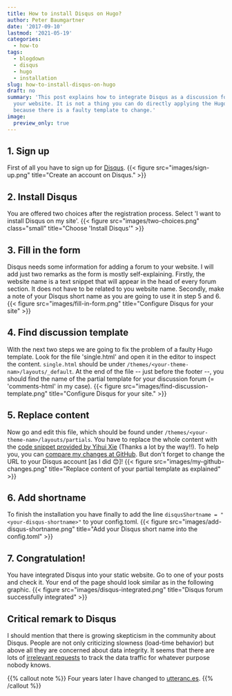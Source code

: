```yaml
---
title: How to install Disqus on Hugo?
author: Peter Baumgartner
date: '2017-09-10'
lastmod: '2021-05-19'
categories:
  - how-to
tags:
  - blogdown
  - disqus
  - hugo
  - installation
slug: how-to-install-disqus-on-hugo
draft: no
summary: 'This post explains how to integrate Disqus as a discussion forum for
  your website. It is not a thing you can do directly applying the Hugo documentation
  because there is a faulty template to change.'
image:
  preview_only: true
---
```


## 1. Sign up

First of all you have to sign up for [Disqus](https://disqus.com/). {{< figure src="images/sign-up.png" title="Create an account on Disqus." >}}

## 2. Install Disqus

You are offered two choices after the registration process. Select 'I want to install Disqus on my site'. {{< figure src="images/two-choices.png" class="small" title="Choose 'Install Disqus'" >}}

## 3. Fill in the form

Disqus needs some information for adding a forum to your website. I will add just two remarks as the form is mostly self-explaining. Firstly, the website name is a text snippet that will appear in the head of every forum section. It does not have to be related to you website name. Secondly, make a note of your Disqus short name as you are going to use it in step 5 and 6. {{< figure src="images/fill-in-form.png" title="Configure Disqus for your site" >}}

## 4. Find discussion template

With the next two steps we are going to fix the problem of a faulty Hugo template. Look for the file 'single.html' and open it in the editor to inspect the content. `single.html` should be under `/themes/<your-theme-nam>/layouts/_default`. At the end of the file -- just before the footer --, you should find the name of the partial template for your discussion forum (= 'comments-html' in my case). {{< figure src="images/find-discussion-template.png" title="Configure Disqus for your site." >}}

## 5. Replace content

Now go and edit this file, which should be found under `/themes/<your-theme-nam>/layouts/partials`. You have to replace the whole content with the [code snippet provided by Yihui Xie](https://github.com/rstudio/blogdown/issues/52#issuecomment-288407836) (Thanks a lot by the way!!). To help you, you can [compare my changes at GitHub](https://github.com/petzi53/weblog/commit/b7993533e501e2f1668375e22fe05e1ceb7d87ae?diff=split). But don't forget to change the URL to your Disqus account \[as I did :blush:\]! {{< figure src="images/my-github-changes.png" title="Replace content of your partial template as explained" >}}

## 6. Add shortname

To finish the installation you have finally to add the line `disqusShortname = "<your-disqus-shortname>"` to your config.toml. {{< figure src="images/add-disqus-shortname.png" title="Add your Disqus short name into the config.toml" >}}

## 7. Congratulation!

You have integrated Disqus into your static website. Go to one of your posts and check it. Your end of the page should look similar as in the following graphic. {{< figure src="images/disqus-integrated.png" title="Disqus forum successfully integrated" >}}

## Critical remark to Disqus

I should mention that there is growing skepticism in the community about Disqus. People are not only criticizing slowness (load-time behavior) but above all they are concerned about data integrity. It seems that there are lots of [irrelevant requests](http://donw.io/post/github-comments/) to track the data traffic for whatever purpose nobody knows.

{{% callout note %}} Four years later I have changed to [utteranc.es](https://utteranc.es). {{% /callout %}}

<span class='Z3988' title='url_ver=Z39.88-2004&amp;ctx_ver=Z39.88-2004&amp;rfr_id=info%3Asid%2Fzotero.org%3A2&amp;rft_val_fmt=info%3Aofi%2Ffmt%3Akev%3Amtx%3Adc&amp;rft.type=blogPost&amp;rft.title=How%20to%20install%20Disqus%20on%20Hugo?&amp;rft.source=Thought%20splinters&amp;rft.rights=CC%20BY-SA%204.0&amp;rft.description=This%20post%20explains%20how%20to%20integrate%20Disqus%20as%20a%20discussion%20forum%20for%20your%20website.%20It%20is%20not%20a%20thing%20you%20can%20do%20directly%20applying%20the%20Hugo%20documentation%20because%20there%20is%20a%20faulty%20template%20to%20change.&amp;rft.identifier=https%3A%2F%2Fnotes.peter-baumgartner.net%2F2017%2F09%2F10%2Fhow-to-install-disqus-on-hugo&amp;rft.aufirst=Peter&amp;rft.aulast=Baumgartner&amp;rft.au=Peter%20Baumgartner&amp;rft.date=2017-09-10&amp;rft.language=en'></span>
